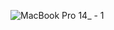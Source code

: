 ![MacBook Pro 14_ - 1](https://github.com/Sakshi371/My-school-website/assets/163387511/bc303d17-ab69-4123-8a33-179b4bcaa179)
